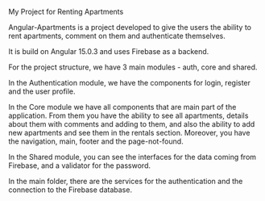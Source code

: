 My Project for Renting Apartments

Angular-Apartments is a project developed to give the users the ability to rent apartments, comment on them and authenticate themselves.

It is build on Angular 15.0.3 and uses Firebase as a backend.

For the project structure, we have 3 main modules - auth, core and shared.

In the Authentication module, we have the components for login, register and the user profile.

In the Core module we have all components that are main part of the application. From them you have the ability to see all apartments, details about them with comments and adding to them, and also the ability to add new apartments and see them in the rentals section. Moreover, you have the navigation, main, footer and the page-not-found.

In the Shared module, you can see the interfaces for the data coming from Firebase, and a validator for the password.

In the main folder, there are the services for the authentication and the connection to the Firebase database.
